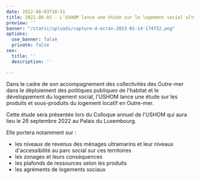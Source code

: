 ```yaml
---
date: 2022-08-03T10:51
title: 2022.08.03 - L'USHOM lance une étude sur le logement social ultramarin
preview: ''
banner: "/static/uploads/capture-d-ecran-2023-02-14-174752.png"
options:
  use_banner: false
  private: false
seo:
  title: ''
  description: ''

---
```

Dans le cadre de son accompagnement des collectivités des Outre-mer dans le déploiement des politiques publiques de l'habitat et le développement du logement social, l'USHOM lance une étude sur les produits et sous-produits du logement locatif en Outre-mer.

Cette étude sera présentée lors du Colloque annuel de l'USHOM qui aura lieu le 26 septembre 2022 au Palais du Luxembourg.

Elle portera notamment sur :

* les niveaux de revenus des ménages ultramarins et leur niveaux d'accessibilité au parc social sur ces territoires
* les zonages et leurs conséquences
* les plafonds de ressources selon les produits
* les agréments de logements sociaux